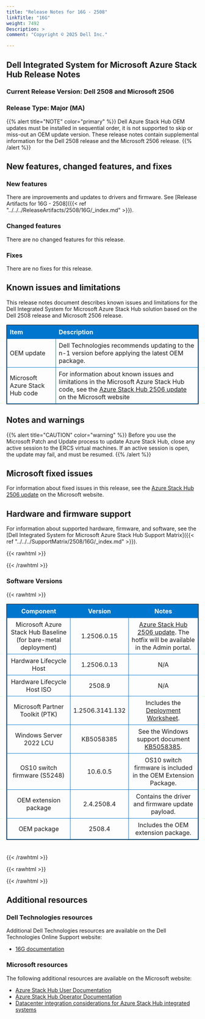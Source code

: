 ```yaml
---
title: "Release Notes for 16G - 2508"
linkTitle: "16G"
weight: 7492
Description: >
comment: "Copyright © 2025 Dell Inc."

---
```


## Dell Integrated System for Microsoft Azure Stack Hub Release Notes
### Current Release Version: Dell 2508 and Microsoft 2506
### Release Type: Major (MA)

{{% alert title="NOTE" color="primary" %}}
Dell Azure Stack Hub OEM updates must be installed in sequential order, it is not supported to skip or miss-out an OEM update version. These release notes contain supplemental information for the Dell 2508 release and the Microsoft 2506 release.
{{% /alert %}}

## New features, changed features, and fixes
### New features
There are improvements and updates to drivers and firmware. See [Release Artifacts for 16G - 2508]({{< ref "../../../ReleaseArtifacts/2508/16G/_index.md" >}}).

### Changed features
There are no changed features for this release.

### Fixes
There are no fixes for this release.

## Known issues and limitations

This release notes document describes known issues and limitations for the Dell Integrated System for Microsoft Azure Stack Hub solution based on the Dell 2508 release and Microsoft 2506 release.

| Item                           | Description                                                                                                                                                                                                                                  |
| :----------------------------- | :------------------------------------------------------------------------------------------------------------------------------------------------------------------------------------------------------------------------------------------- |
| OEM update                     | Dell Technologies recommends updating to the n-1 version before applying the latest OEM package.                                                          |
| Microsoft Azure Stack Hub code | For information about known issues and limitations in the Microsoft Azure Stack Hub code, see the [Azure Stack Hub 2506 update](https://learn.microsoft.com/en-us/azure-stack/operator/release-notes?view=azs-2506) on the Microsoft website |

## Notes and warnings
{{% alert title="CAUTION" color="warning" %}}
Before you use the Microsoft Patch and Update process to update Azure Stack Hub, close any active session to the ERCS virtual machines. If an active session is open, the update may fail, and must be resumed.
{{% /alert %}}

## Microsoft fixed issues
For information about fixed issues in this release, see the [Azure Stack Hub 2506 update](https://docs.microsoft.com/en-us/azure-stack/operator/release-notes?view=azs-2506) on the Microsoft website.

## Hardware and firmware support
For information about supported hardware, firmware, and software, see the [Dell Integrated System for Microsoft Azure Stack Hub Support Matrix]({{< ref "../../../SupportMatrix/2508/16G/_index.md" >}}).

{{< rawhtml >}}

<!DOCTYPE html PUBLIC "-//W3C//DTD XHTML 1.0 Strict//EN" "http://www.w3.org/TR/xhtml1/DTD/xhtml1-strict.dtd">
<html xmlns="http://www.w3.org/1999/xhtml">
<head>

<style>
table {
    border-width:1px; border-style:solid;
    border-color:black;
    border-collapse: collapse;
    width: 100%;
    margin-bottom: 20px;
    table-layout:fixed;
    overflow-wrap: break-word;
}
th {
    border-width:1px;
    padding:7px;
    border-style:solid;
    border-color:#0076CE;
    background-color:#0076CE;
    color:#FFFFFF;
    text-align:center;
}
td {
    border-width:1px;
    padding:7px;
    border-style:solid;
    border-color:#0076CE;
    text-align:center;
}
caption {
    padding-bottom: 10px;
    color:  #0076CE;
    font-weight: bold;
    text-align: left;
    font-size: 20px;
}
</style>

</head>

<body>

<div id="content">
{{< /rawhtml >}}

### Software Versions
{{< rawhtml >}}
<table>
<colgroup><col/><col/><col/></colgroup>
<tr><th>Component</th><th>Version</th><th>Notes</th></tr>
<tr><td>Microsoft Azure Stack Hub Baseline (for bare-metal deployment)</td><td>1.2506.0.15</td><td><a href='https://learn.microsoft.com/en-us/azure-stack/operator/release-notes?view=azs-2506'>Azure Stack Hub 2506 update</a>. The hotfix will be available in the Admin portal.</td></tr>
<tr><td>Hardware Lifecycle Host</td><td>1.2506.0.13</td><td>N/A</td></tr>
<tr><td>Hardware Lifecycle Host ISO</td><td>2508.9</td><td>N/A</td></tr>
<tr><td>Microsoft Partner Toolkit (PTK)</td><td>1.2506.3141.132</td><td>Includes the <a href='https://www.powershellgallery.com/packages/Azs.Deployment.Worksheet/1.2506.3141.132'>Deployment Worksheet</a>.</td></tr>
<tr><td>Windows Server 2022 LCU</td><td>KB5058385</td><td>See the Windows support document <a href='https://support.microsoft.com/help/5058385'>KB5058385</a>.</td></tr>
<tr><td>OS10 switch firmware (S5248)</td><td>10.6.0.5</td><td>OS10 switch firmware is included in the OEM Extension Package.</td></tr>
<tr><td>OEM extension package</td><td>2.4.2508.4</td><td>Contains the driver and firmware update payload.</td></tr>
<tr><td>OEM package</td><td>2508.4</td><td>Includes the OEM extension package.</td></tr>
</table>
<br>
{{< /rawhtml >}}

{{< rawhtml >}}
</div>

</body>

</html>


{{< /rawhtml >}}

## Additional resources

### Dell Technologies resources

Additional Dell Technologies resources are available on the Dell Technologies Online Support website:

- [16G documentation](https://www.dell.com/support/home/us/en/04/product-support/product/cloud-for-microsoft-azure-stack16G/docs)

### Microsoft resources

The following additional resources are available on the Microsoft website:

- [Azure Stack Hub User Documentation](https://learn.microsoft.com/en-us/azure/azure-stack/user/)
- [Azure Stack Hub Operator Documentation](https://learn.microsoft.com/en-us/azure/azure-stack/)
- [Datacenter integration considerations for Azure Stack Hub integrated systems](https://learn.microsoft.com/en-us/azure-stack/operator/azure-stack-datacenter-integration)
